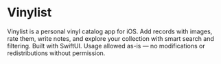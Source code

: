 # Vinylist
Vinylist is a personal vinyl catalog app for iOS. Add records with images, rate them, write notes, and explore your collection with smart search and filtering. Built with SwiftUI. Usage allowed as-is — no modifications or redistributions without permission.
